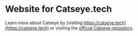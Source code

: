# Website for Catseye.tech

Learn more about Catseye by [visiting https://catseye.tech](https://catseye.tech) or visiting the [official Catseye repository](https://github.com/horvathaa/catseye-vscode).
